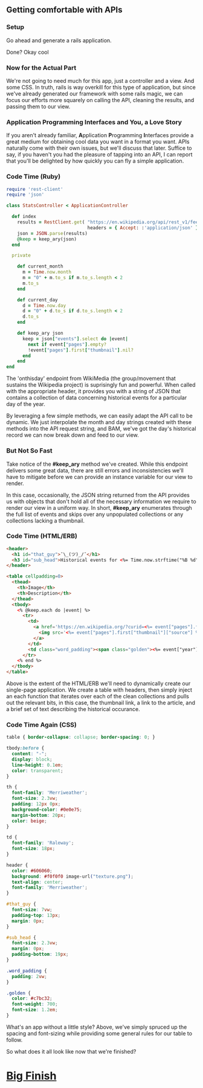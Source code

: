 ## Getting comfortable with APIs

### Setup

Go ahead and generate a rails application.

Done? Okay cool

### Now for the Actual Part

We're not going to need much for this app, just a controller and a view. And some CSS. In truth, rails is way overkill for this type of application, but since we've already generated our framework with some rails magic, we can focus our efforts more squarely on calling the API, cleaning the results, and passing them to our view.

### Application Programming Interfaces and You, a Love Story

If you aren't already familiar, **A**pplication **P**rogramming **I**nterfaces provide a great medium for obtaining cool data you want in a format you want. APIs naturally come with their own issues, but we'll discuss that later. Suffice to say, if you haven't you had the pleasure of tapping into an API, I can report that you'll be delighted by how quickly you can fly a simple application.

### Code Time (Ruby)

```ruby
require 'rest-client'
require 'json'

class StatsController < ApplicationController

  def index
    results = RestClient.get( "https://en.wikipedia.org/api/rest_v1/feed/onthisday/all/#{current_month}/#{current_day}",
                              headers = { Accept: :'application/json' } )
    json = JSON.parse(results)
    @keep = keep_ary(json)
  end

  private

    def current_month
      m = Time.now.month
      m = "0" + m.to_s if m.to_s.length < 2
      m.to_s
    end

    def current_day
      d = Time.now.day
      d = "0" + d.to_s if d.to_s.length < 2
      d.to_s
    end

    def keep_ary json
      keep = json["events"].select do |event|
        next if event["pages"].empty?
        !event["pages"].first["thumbnail"].nil?
      end
    end
end
```

The 'onthisday' endpoint from WikiMedia (the group/movement that sustains the Wikipedia project) is suprisingly fun and powerful. When called with the appropriate header, it provides you with a string of JSON that contains a collection of data concerning historical events for a particular day of the year.

By leveraging a few simple methods, we can easily adapt the API call to be dynamic. We just interpolate the month and day strings created with these methods into the API request string, and BAM, we've got the day's historical record we can now break down and feed to our view.

### But Not So Fast

Take notice of the **#keep_ary** method we've created. While this endpoint delivers some great data, there are still errors and inconsistencies we'll have to mitigate before we can provide an instance variable for our view to render.

In this case, occasionally, the JSON string returned from the API provides us with objects that don't hold all of the necessary information we require to render our view in a uniform way. In short, **#keep_ary** enumerates through the full list of events and skips over any unpopulated collections or any collections lacking a thumbnail.

### Code Time (HTML/ERB)

```html
<header>
  <h1 id="that_guy">¯\_(ツ)_/¯</h1>
  <h3 id="sub_head">Historical events for <%= Time.now.strftime("%B %d") %></h3>
</header>

<table cellpadding=0>
  <thead>
    <th>Image</th>
    <th>Description</th>
  </thead>
  <tbody>
    <% @keep.each do |event| %>
      <tr>
        <td>
          <a href='https://en.wikipedia.org/?curid=<%= event["pages"].first["pageid"] %>' target='_blank'>
            <img src='<%= event["pages"].first["thumbnail"]["source"] %>' width='200'>
          </a>
        </td>
        <td class="word_padding"><span class="golden"><%= event["year"] %></span> — <%= event["text"] %></td>
      </tr>
    <% end %>
  </tbody>
</table>
```

Above is the extent of the HTML/ERB we'll need to dynamically create our single-page application. We create a table with headers, then simply inject an each function that iterates over each of the clean collections and pulls out the relevant bits, in this case, the thumbnail link, a link to the article, and a brief set of text describing the historical occurance. 

### Code Time Again (CSS)

```css
table { border-collapse: collapse; border-spacing: 0; }

tbody:before {
  content: "-";
  display: block;
  line-height: 0.1em;
  color: transparent;
}

th {
  font-family: 'Merriweather';
  font-size: 2.3vw;
  padding: 12px 0px;
  background-color: #0e0e75;
  margin-bottom: 20px;
  color: beige;
}

td {
  font-family: 'Raleway';
  font-size: 18px;
}

header {
  color: #606060;
  background: #f0f0f0 image-url("texture.png");
  text-align: center;
  font-family: 'Merriweather';
}

#that_guy {
  font-size: 7vw;
  padding-top: 13px;
  margin: 0px;
}

#sub_head {
  font-size: 2.3vw;
  margin: 0px;
  padding-bottom: 19px;
}

.word_padding {
  padding: 2vw;
}

.golden {
  color: #c7bc32;
  font-weight: 700;
  font-size: 1.2em;
}
```

What's an app without a little style? Above, we've simply spruced up the spacing and font-sizing while providing some general rules for our table to follow.

So what does it all look like now that we're finished?

<h1><a href="http://www.historically.co/" target="_blank">Big Finish</a></h1>
